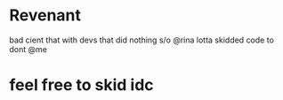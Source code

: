 # Revenant
bad cient that with devs that did nothing
s/o @rina
lotta skidded code to
dont @me

# feel free to skid idc
